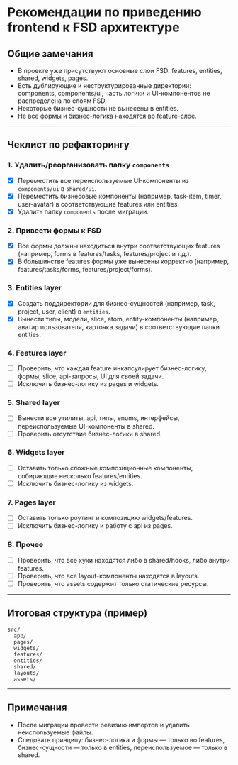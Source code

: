 # Рекомендации по приведению frontend к FSD архитектуре

## Общие замечания
- В проекте уже присутствуют основные слои FSD: features, entities, shared, widgets, pages.
- Есть дублирующие и неструктурированные директории: components, components/ui, часть логики и UI-компонентов не распределена по слоям FSD.
- Некоторые бизнес-сущности не вынесены в entities.
- Не все формы и бизнес-логика находятся во feature-слое.

---

## Чеклист по рефакторингу

### 1. Удалить/реорганизовать папку `components`
- [x] Переместить все переиспользуемые UI-компоненты из `components/ui` в `shared/ui`.
- [x] Переместить бизнесовые компоненты (например, task-item, timer, user-avatar) в соответствующие features или entities.
- [x] Удалить папку `components` после миграции.

### 2. Привести формы к FSD
- [x] Все формы должны находиться внутри соответствующих features (например, forms в features/tasks, features/project и т.д.).
- [x] В большинстве features формы уже вынесены корректно (например, features/tasks/forms, features/project/forms).

### 3. Entities layer
- [x] Создать поддиректории для бизнес-сущностей (например, task, project, user, client) в `entities`.
- [x] Вынести типы, модели, slice, atom, entity-компоненты (например, аватар пользователя, карточка задачи) в соответствующие папки entities.

### 4. Features layer
- [ ] Проверить, что каждая feature инкапсулирует бизнес-логику, формы, slice, api-запросы, UI для своей задачи.
- [ ] Исключить бизнес-логику из pages и widgets.

### 5. Shared layer
- [ ] Вынести все утилиты, api, типы, enums, интерфейсы, переиспользуемые UI-компоненты в shared.
- [ ] Проверить отсутствие бизнес-логики в shared.

### 6. Widgets layer
- [ ] Оставить только сложные композиционные компоненты, собирающие несколько features/entities.
- [ ] Исключить бизнес-логику из widgets.

### 7. Pages layer
- [ ] Оставить только роутинг и композицию widgets/features.
- [ ] Исключить бизнес-логику и работу с api из pages.

### 8. Прочее
- [ ] Проверить, что все хуки находятся либо в shared/hooks, либо внутри features.
- [ ] Проверить, что все layout-компоненты находятся в layouts.
- [ ] Проверить, что assets содержит только статические ресурсы.

---

## Итоговая структура (пример)

```
src/
  app/
  pages/
  widgets/
  features/
  entities/
  shared/
  layouts/
  assets/
```

---

## Примечания
- После миграции провести ревизию импортов и удалить неиспользуемые файлы.
- Следовать принципу: бизнес-логика и формы — только во features, бизнес-сущности — только в entities, переиспользуемое — только в shared. 